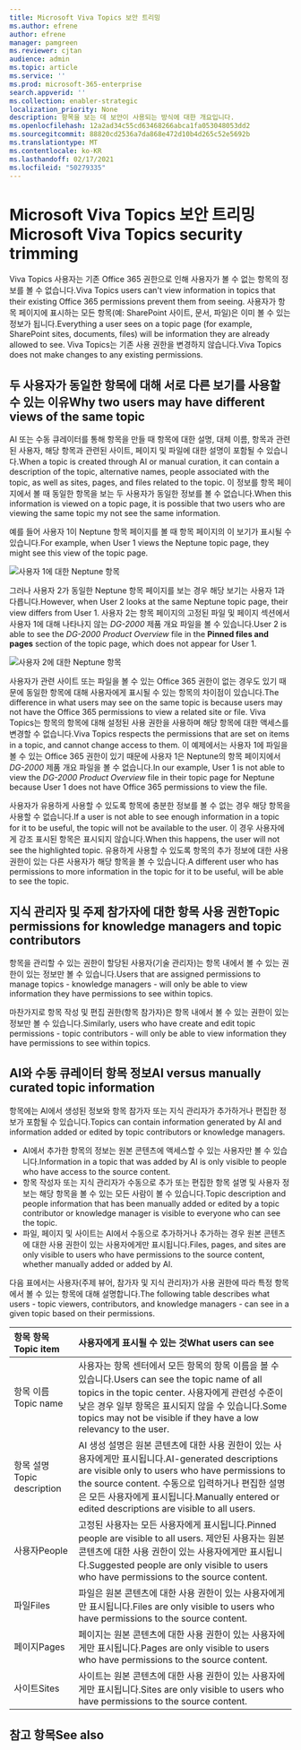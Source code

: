 ```yaml
---
title: Microsoft Viva Topics 보안 트리밍
ms.author: efrene
author: efrene
manager: pamgreen
ms.reviewer: cjtan
audience: admin
ms.topic: article
ms.service: ''
ms.prod: microsoft-365-enterprise
search.appverid: ''
ms.collection: enabler-strategic
localization_priority: None
description: 항목을 보는 데 보안이 사용되는 방식에 대한 개요입니다.
ms.openlocfilehash: 12a2ad34c55cd63468266abca1fa053048053dd2
ms.sourcegitcommit: 88820cd2536a7da868e472d10b4d265c52e5692b
ms.translationtype: MT
ms.contentlocale: ko-KR
ms.lasthandoff: 02/17/2021
ms.locfileid: "50279335"
---
```

# <a name="microsoft-viva-topics-security-trimming"></a><span data-ttu-id="71dcc-103">Microsoft Viva Topics 보안 트리밍</span><span class="sxs-lookup"><span data-stu-id="71dcc-103">Microsoft Viva Topics security trimming</span></span> 

<span data-ttu-id="71dcc-104">Viva Topics 사용자는 기존 Office 365 권한으로 인해 사용자가 볼 수 없는 항목의 정보를 볼 수 없습니다.</span><span class="sxs-lookup"><span data-stu-id="71dcc-104">Viva Topics users can't view information in topics that their existing Office 365 permissions prevent them from seeing.</span></span> <span data-ttu-id="71dcc-105">사용자가 항목 페이지에 표시하는 모든 항목(예: SharePoint 사이트, 문서, 파일)은 이미 볼 수 있는 정보가 됩니다.</span><span class="sxs-lookup"><span data-stu-id="71dcc-105">Everything a user sees on a topic page (for example, SharePoint sites, documents, files) will be information they are already allowed to see.</span></span> <span data-ttu-id="71dcc-106">Viva Topics는 기존 사용 권한을 변경하지 않습니다.</span><span class="sxs-lookup"><span data-stu-id="71dcc-106">Viva Topics does not make changes to any existing permissions.</span></span>

## <a name="why-two-users-may-have-different-views-of-the-same-topic"></a><span data-ttu-id="71dcc-107">두 사용자가 동일한 항목에 대해 서로 다른 보기를 사용할 수 있는 이유</span><span class="sxs-lookup"><span data-stu-id="71dcc-107">Why two users may have different views of the same topic</span></span>

<span data-ttu-id="71dcc-108">AI 또는 수동 큐레이터를 통해 항목을 만들 때 항목에 대한 설명, 대체 이름, 항목과 관련된 사용자, 해당 항목과 관련된 사이트, 페이지 및 파일에 대한 설명이 포함될 수 있습니다.</span><span class="sxs-lookup"><span data-stu-id="71dcc-108">When a topic is created through AI or manual curation, it can contain a description of the topic, alternative names, people associated with the topic, as well as sites, pages, and files related to the topic.</span></span> <span data-ttu-id="71dcc-109">이 정보를 항목 페이지에서 볼 때 동일한 항목을 보는 두 사용자가 동일한 정보를 볼 수 없습니다.</span><span class="sxs-lookup"><span data-stu-id="71dcc-109">When this information is viewed on a topic page, it is possible that two users who are viewing the same topic my not see the same information.</span></span>
  
<span data-ttu-id="71dcc-110">예를 들어 사용자 1이 Neptune 항목 페이지를 볼 때 항목 페이지의 이 보기가 표시될 수 있습니다.</span><span class="sxs-lookup"><span data-stu-id="71dcc-110">For example, when User 1 views the Neptune topic page, they might see this view of the topic page.</span></span>

![사용자 1에 대한 Neptune 항목](../media/knowledge-management/user2-topic-view.png) </br> 

<span data-ttu-id="71dcc-112">그러나 사용자 2가 동일한 Neptune 항목 페이지를 보는 경우 해당 보기는 사용자 1과 다릅니다.</span><span class="sxs-lookup"><span data-stu-id="71dcc-112">However, when User 2 looks at the same Neptune topic page, their view differs from User 1.</span></span>  <span data-ttu-id="71dcc-113">사용자 2는 항목 페이지의 고정된 파일 및 페이지 섹션에서  사용자 1에 대해 나타나지 않는 *DG-2000* 제품 개요 파일을 볼 수 있습니다.</span><span class="sxs-lookup"><span data-stu-id="71dcc-113">User 2 is able to see the *DG-2000 Product Overview* file in the **Pinned files and pages** section of the topic page, which does not appear for User 1.</span></span> 

![사용자 2에 대한 Neptune 항목](../media/knowledge-management/user1-topic-view.png) </br> 

<span data-ttu-id="71dcc-115">사용자가 관련 사이트 또는 파일을 볼 수 있는 Office 365 권한이 없는 경우도 있기 때문에 동일한 항목에 대해 사용자에게 표시될 수 있는 항목의 차이점이 있습니다.</span><span class="sxs-lookup"><span data-stu-id="71dcc-115">The difference in what users may see on the same topic is because users may not have the Office 365 permissions to view a related site or file.</span></span>  <span data-ttu-id="71dcc-116">Viva Topics는 항목의 항목에 대해 설정된 사용 권한을 사용하며 해당 항목에 대한 액세스를 변경할 수 없습니다.</span><span class="sxs-lookup"><span data-stu-id="71dcc-116">Viva Topics respects the permissions that are set on items in a topic, and cannot change access to them.</span></span> <span data-ttu-id="71dcc-117">이 예제에서는 사용자 1에 파일을 볼 수 있는 Office 365 권한이 있기 때문에 사용자 1은 Neptune의 항목 페이지에서 *DG-2000* 제품 개요 파일을 볼 수 없습니다.</span><span class="sxs-lookup"><span data-stu-id="71dcc-117">In our example, User 1 is not able to view the *DG-2000 Product Overview* file in their topic page for Neptune because User 1 does not have Office 365 permissions to view the file.</span></span>

<span data-ttu-id="71dcc-118">사용자가 유용하게 사용할 수 있도록 항목에 충분한 정보를 볼 수 없는 경우 해당 항목을 사용할 수 없습니다.</span><span class="sxs-lookup"><span data-stu-id="71dcc-118">If a user is not able to see enough information in a topic for it to be useful, the topic will not be available to the user.</span></span> <span data-ttu-id="71dcc-119">이 경우 사용자에게 강조 표시된 항목은 표시되지 않습니다.</span><span class="sxs-lookup"><span data-stu-id="71dcc-119">When this happens, the user will not see the highlighted topic.</span></span> <span data-ttu-id="71dcc-120">유용하게 사용할 수 있도록 항목의 추가 정보에 대한 사용 권한이 있는 다른 사용자가 해당 항목을 볼 수 있습니다.</span><span class="sxs-lookup"><span data-stu-id="71dcc-120">A different user who has permissions to more information in the topic for it to be useful, will be able to see the topic.</span></span>


## <a name="topic-permissions-for-knowledge-managers-and-topic-contributors"></a><span data-ttu-id="71dcc-121">지식 관리자 및 주제 참가자에 대한 항목 사용 권한</span><span class="sxs-lookup"><span data-stu-id="71dcc-121">Topic permissions for knowledge managers and topic contributors</span></span>

<span data-ttu-id="71dcc-122">항목을 관리할 수 있는 권한이 할당된 사용자(기술 관리자)는 항목 내에서 볼 수 있는 권한이 있는 정보만 볼 수 있습니다.</span><span class="sxs-lookup"><span data-stu-id="71dcc-122">Users that are assigned permissions to manage topics - knowledge managers - will only be able to view information they have permissions to see within topics.</span></span>

<span data-ttu-id="71dcc-123">마찬가지로 항목 작성 및 편집 권한(항목 참가자)은 항목 내에서 볼 수 있는 권한이 있는 정보만 볼 수 있습니다.</span><span class="sxs-lookup"><span data-stu-id="71dcc-123">Similarly, users who have create and edit topic permissions - topic contributors - will only be able to view information they have permissions to see within topics.</span></span> 


## <a name="ai-versus-manually-curated-topic-information"></a><span data-ttu-id="71dcc-124">AI와 수동 큐레이터 항목 정보</span><span class="sxs-lookup"><span data-stu-id="71dcc-124">AI versus manually curated topic information</span></span>

<span data-ttu-id="71dcc-125">항목에는 AI에서 생성된 정보와 항목 참가자 또는 지식 관리자가 추가하거나 편집한 정보가 포함될 수 있습니다.</span><span class="sxs-lookup"><span data-stu-id="71dcc-125">Topics can contain information generated by AI and information added or edited by topic contributors or knowledge managers.</span></span>

 - <span data-ttu-id="71dcc-126">AI에서 추가한 항목의 정보는 원본 콘텐츠에 액세스할 수 있는 사용자만 볼 수 있습니다.</span><span class="sxs-lookup"><span data-stu-id="71dcc-126">Information in a topic that was added by AI is only visible to people who have access to the source content.</span></span>
 - <span data-ttu-id="71dcc-127">항목 작성자 또는 지식 관리자가 수동으로 추가 또는 편집한 항목 설명 및 사용자 정보는 해당 항목을 볼 수 있는 모든 사람이 볼 수 있습니다.</span><span class="sxs-lookup"><span data-stu-id="71dcc-127">Topic description and people information that has been manually added or edited by a topic contributor or knowledge manager is visible to everyone who can see the topic.</span></span>
 - <span data-ttu-id="71dcc-128">파일, 페이지 및 사이트는 AI에서 수동으로 추가하거나 추가하는 경우 원본 콘텐츠에 대한 사용 권한이 있는 사용자에게만 표시됩니다.</span><span class="sxs-lookup"><span data-stu-id="71dcc-128">Files, pages, and sites are only visible to users who have permissions to the source content, whether manually added or added by AI.</span></span>

<span data-ttu-id="71dcc-129">다음 표에서는 사용자(주제 뷰어, 참가자 및 지식 관리자)가 사용 권한에 따라 특정 항목에서 볼 수 있는 항목에 대해 설명합니다.</span><span class="sxs-lookup"><span data-stu-id="71dcc-129">The following table describes what users - topic viewers, contributors, and knowledge managers - can see in a given topic based on their permissions.</span></span>

|<span data-ttu-id="71dcc-130">항목 항목</span><span class="sxs-lookup"><span data-stu-id="71dcc-130">Topic item</span></span>|<span data-ttu-id="71dcc-131">사용자에게 표시될 수 있는 것</span><span class="sxs-lookup"><span data-stu-id="71dcc-131">What users can see</span></span>|
|:---------|:------------------|
|<span data-ttu-id="71dcc-132">항목 이름</span><span class="sxs-lookup"><span data-stu-id="71dcc-132">Topic name</span></span>|<span data-ttu-id="71dcc-133">사용자는 항목 센터에서 모든 항목의 항목 이름을 볼 수 있습니다.</span><span class="sxs-lookup"><span data-stu-id="71dcc-133">Users can see the topic name of all topics in the topic center.</span></span> <span data-ttu-id="71dcc-134">사용자에게 관련성 수준이 낮은 경우 일부 항목은 표시되지 않을 수 있습니다.</span><span class="sxs-lookup"><span data-stu-id="71dcc-134">Some topics may not be visible if they have a low relevancy to the user.</span></span>|
|<span data-ttu-id="71dcc-135">항목 설명</span><span class="sxs-lookup"><span data-stu-id="71dcc-135">Topic description</span></span>|<span data-ttu-id="71dcc-136">AI 생성 설명은 원본 콘텐츠에 대한 사용 권한이 있는 사용자에게만 표시됩니다.</span><span class="sxs-lookup"><span data-stu-id="71dcc-136">AI-generated descriptions are visible only to users who have permissions to the source content.</span></span> <span data-ttu-id="71dcc-137">수동으로 입력하거나 편집한 설명은 모든 사용자에게 표시됩니다.</span><span class="sxs-lookup"><span data-stu-id="71dcc-137">Manually entered or edited descriptions are visible to all users.</span></span>|
|<span data-ttu-id="71dcc-138">사용자</span><span class="sxs-lookup"><span data-stu-id="71dcc-138">People</span></span>|<span data-ttu-id="71dcc-139">고정된 사용자는 모든 사용자에게 표시됩니다.</span><span class="sxs-lookup"><span data-stu-id="71dcc-139">Pinned people are visible to all users.</span></span> <span data-ttu-id="71dcc-140">제안된 사용자는 원본 콘텐츠에 대한 사용 권한이 있는 사용자에게만 표시됩니다.</span><span class="sxs-lookup"><span data-stu-id="71dcc-140">Suggested people are only visible to users who have permissions to the source content.</span></span>|
|<span data-ttu-id="71dcc-141">파일</span><span class="sxs-lookup"><span data-stu-id="71dcc-141">Files</span></span>|<span data-ttu-id="71dcc-142">파일은 원본 콘텐츠에 대한 사용 권한이 있는 사용자에게만 표시됩니다.</span><span class="sxs-lookup"><span data-stu-id="71dcc-142">Files are only visible to users who have permissions to the source content.</span></span>|
|<span data-ttu-id="71dcc-143">페이지</span><span class="sxs-lookup"><span data-stu-id="71dcc-143">Pages</span></span>|<span data-ttu-id="71dcc-144">페이지는 원본 콘텐츠에 대한 사용 권한이 있는 사용자에게만 표시됩니다.</span><span class="sxs-lookup"><span data-stu-id="71dcc-144">Pages are only visible to users who have permissions to the source content.</span></span>|
|<span data-ttu-id="71dcc-145">사이트</span><span class="sxs-lookup"><span data-stu-id="71dcc-145">Sites</span></span>|<span data-ttu-id="71dcc-146">사이트는 원본 콘텐츠에 대한 사용 권한이 있는 사용자에게만 표시됩니다.</span><span class="sxs-lookup"><span data-stu-id="71dcc-146">Sites are only visible to users who have permissions to the source content.</span></span>|




## <a name="see-also"></a><span data-ttu-id="71dcc-147">참고 항목</span><span class="sxs-lookup"><span data-stu-id="71dcc-147">See also</span></span>

